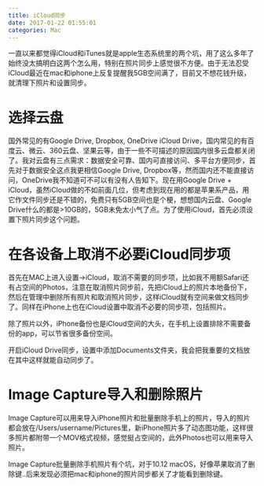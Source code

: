 ```yaml
---
title: iCloud同步
date: 2017-01-22 01:55:01
categories: Mac
---
```


一直以来都觉得iCloud和iTunes就是apple生态系统里的两个坑，用了这么多年了始终没太搞明白这两个怎么用，特别在照片同步上感觉很不方便。由于无法忍受iCloud最近在mac和iphone上反复提醒我5GB空间满了，目前又不想花钱升级，就清理下照片和设置同步。

<!-- more -->

# 选择云盘

国外常见的有Google Drive, Dropbox, OneDrive iCloud Drive，国内常见的有百度云、微云、360云盘、坚果云等，由于一些不可描述的原因国内很多云盘都关闭了。我对云盘有三点需求：数据安全可靠、国内可直接访问、多平台方便同步，首先对于数据安全这点我更相信Google Drive, Dropbox等，然而国内还不能直接访问，OneDrive我不知道可不可以有没有人告知下。现在用Google Drive + iCloud，虽然iCloud做的不如前面几位，但考虑到现在用的都是苹果系产品，用它作文件同步还是不错的，免费只有5GB空间也是个梗，想想国内云盘、Google Drive什么的都是>10GB的，5GB未免太小气了点。为了使用iCloud，首先必须设置下照片同步这个问题。

# 在各设备上取消不必要iCloud同步项

首先在MAC上进入设置->iCloud，取消不需要的同步项，比如我不用额Safari还有占空间的Photos，注意在取消照片同步前，先把iCloud上的照片本地备份下，然后在管理中删除所有照片和取消照片同步，这样iCloud就有空间来做文档同步了。同样在iPhone上也在iCloud设置中取消不必要的同步项，包括照片。

除了照片以外，iPhone备份也是iCloud空间的大头，在手机上设置排除不需要备份的app，可以节省很多备份空间。

开启iCloud Drive同步，设置中添加Documents文件夹，我会把我重要的文档放在其中这样就能自动同步了。

# Image Capture导入和删除照片

Image Capture可以用来导入iPhone照片和批量删除手机上的照片，导入的照片都会放在/Users/username/Pictures里，新iPhone照片多了动态图功能，这样很多照片都附带一个MOV格式视频，感觉挺占空间的，此外Photos也可以用来导入照片。

Image Capture批量删除手机照片有个坑，对于10.12 macOS，好像苹果取消了删除键..后来发现必须把mac和iphone的照片同步都关了才能看到删除键。